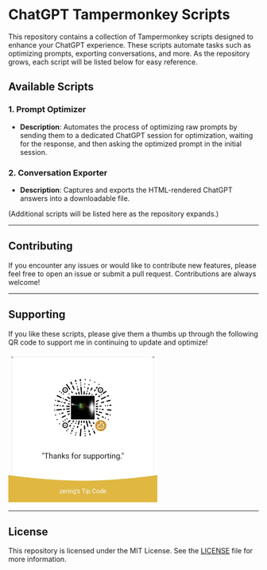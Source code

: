 # ChatGPT Tampermonkey Scripts

This repository contains a collection of Tampermonkey scripts designed to enhance your ChatGPT experience. These scripts automate tasks such as optimizing prompts, exporting conversations, and more. As the repository grows, each script will be listed below for easy reference.

## Available Scripts

### 1. **Prompt Optimizer**
- **Description**: Automates the process of optimizing raw prompts by sending them to a dedicated ChatGPT session for optimization, waiting for the response, and then asking the optimized prompt in the initial session.

### 2. **Conversation Exporter**
- **Description**: Captures and exports the HTML-rendered ChatGPT answers into a downloadable file.

(Additional scripts will be listed here as the repository expands.)

---

## Contributing

If you encounter any issues or would like to contribute new features, please feel free to open an issue or submit a pull request. Contributions are always welcome!

---

## Supporting

If you like these scripts, please give them a thumbs up through the following QR code to support me in continuing to update and optimize!

<img src="image/tip-code.jpg" width="300" />

---

## License

This repository is licensed under the MIT License. See the [LICENSE](LICENSE) file for more information.

